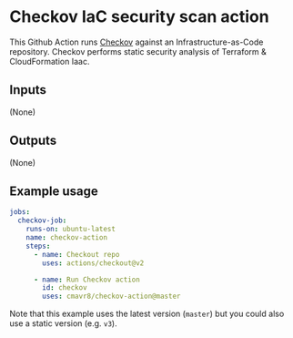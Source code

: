 # Checkov IaC security scan action

This Github Action runs [Checkov](https://github.com/bridgecrewio/checkov) against an Infrastructure-as-Code repository. Checkov performs static security analysis of Terraform & CloudFormation Iaac.

## Inputs
(None) 

## Outputs
(None)

## Example usage

```yaml
jobs:
  checkov-job:
    runs-on: ubuntu-latest
    name: checkov-action
    steps:
      - name: Checkout repo
        uses: actions/checkout@v2

      - name: Run Checkov action
        id: checkov
        uses: cmavr8/checkov-action@master
```
Note that this example uses the latest version (`master`) but you could also use a static version (e.g. `v3`).
